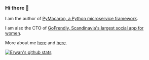 ### Hi there 👋

I am the author of [PyMacaron, a Python microservice framework](http://pymacaron.com/).

I am also the CTO of [GoFrendly, Scandinavia's largest social app for women](https://gofrendly.com/).

More about me [here](https://www.linkedin.com/in/erwan-lemonnier/) and [here](https://erwan.lemonnier.se/).

[![Erwan's github stats](https://github-readme-stats.vercel.app/api?username=erwan-lemonnier)](https://github.com/erwan-lemonnier/github-readme-stats)
